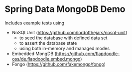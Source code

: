 # Spring Data MongoDB Demo
Includes example tests using
* NoSQLUnit (https://github.com/lordofthejars/nosql-unit)
    * to seed the database with defined data set
    * to assert the database state
    * using both in-memory and managed modes
* Embedded MongDB (https://github.com/flapdoodle-oss/de.flapdoodle.embed.mongo)
* Fongo (https://github.com/fakemongo/fongo)